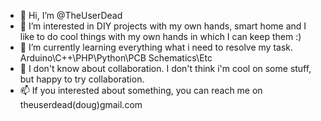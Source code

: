 - 👋 Hi, I’m @TheUserDead
- 👀 I’m interested in DIY projects with my own hands, smart home and I like to do cool things with my own hands in which I can keep them :) 
- 🌱 I’m currently learning everything what i need to resolve my task. Arduino\C++\PHP\Python\PCB Schematics\Etc
- 💞️ I don't know about collaboration. I don't think i'm cool on some stuff, but happy to try collaboration.
- 📫 If you interested about something, you can reach me on theuserdead(doug)gmail.com

<!---
TheUserDead/TheUserDead is a ✨ special ✨ repository because its `README.md` (this file) appears on your GitHub profile.
You can click the Preview link to take a look at your changes.
--->
